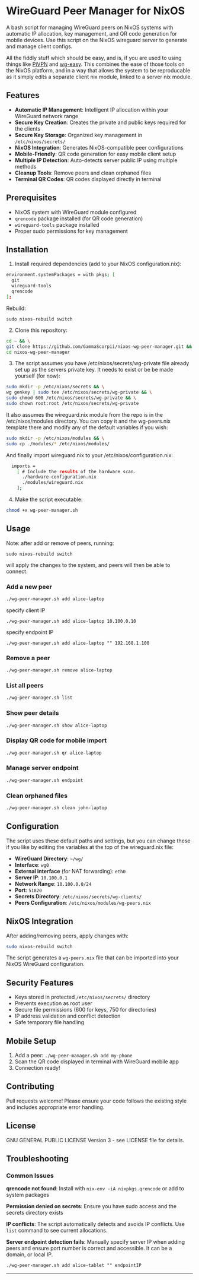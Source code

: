 # WireGuard Peer Manager for NixOS

A bash script for managing WireGuard peers on NixOS systems with automatic IP allocation, key management, and QR code generation for mobile devices. Use this script on the NixOS wireguard server to generate and manage client configs.

All the fiddly stuff which should be easy, and is, if you are used to using things like [PiVPN](https://github.com/pivpn/pivpn) and [wg-easy](https://github.com/wg-easy/wg-easy). This combines the ease of those tools on the NixOS platform, and in a way that allows the system to be reproducable as it simply edits a separate client nix module, linked to a server nix module.

## Features

- **Automatic IP Management**: Intelligent IP allocation within your WireGuard network range
- **Secure Key Creation**: Creates the private and public keys required for the clients
- **Secure Key Storage**: Organized key management in `/etc/nixos/secrets/`
- **NixOS Integration**: Generates NixOS-compatible peer configurations
- **Mobile-Friendly**: QR code generation for easy mobile client setup
- **Multiple IP Detection**: Auto-detects server public IP using multiple methods
- **Cleanup Tools**: Remove peers and clean orphaned files
- **Terminal QR Codes**: QR codes displayed directly in terminal

## Prerequisites

- NixOS system with WireGuard module configured
- `qrencode` package installed (for QR code generation)
- `wireguard-tools` package installed
- Proper sudo permissions for key management

## Installation

1. Install required dependencies (add to your NixOS configuration.nix):
```bash
environment.systemPackages = with pkgs; [
  git
  wireguard-tools
  qrencode
];
```
Rebuild:
```
sudo nixos-rebuild switch
```

2. Clone this repository:
```bash
cd ~ && \
git clone https://github.com/GammaScorpii/nixos-wg-peer-manager.git && \
cd nixos-wg-peer-manager
```

3. The script assumes you have /etc/nixos/secrets/wg-private file already set up as the servers private key. It needs to exist or be be made yourself (for now):
```bash
sudo mkdir -p /etc/nixos/secrets && \
wg genkey | sudo tee /etc/nixos/secrets/wg-private && \
sudo chmod 600 /etc/nixos/secrets/wg-private && \
sudo chown root:root /etc/nixos/secrets/wg-private
```

It also assumes the wireguard.nix module from the repo is in the /etc/nixos/modules directory. You can copy it and the wg-peers.nix template there and modify any of the default variables if you wish:
```bash
sudo mkdir -p /etc/nixos/modules && \
sudo cp ./modules/* /etc/nixos/modules/
```

And finally import wireguard.nix to your /etc/nixos/configuration.nix:
```bash
  imports =
    [ # Include the results of the hardware scan.
      ./hardware-configuration.nix
      ./modules/wireguard.nix
    ];
```

4. Make the script executable:
```bash
chmod +x wg-peer-manager.sh
```


## Usage

Note: after add or remove of peers, running:

```
sudo nixos-rebuild switch
```

will apply the changes to the system, and peers will then be able to connect.

### Add a new peer
```bash
./wg-peer-manager.sh add alice-laptop
```
specify client IP
```
./wg-peer-manager.sh add alice-laptop 10.100.0.10
```
specify endpoint IP
```
./wg-peer-manager.sh add alice-laptop "" 192.168.1.100
```

### Remove a peer
```bash
./wg-peer-manager.sh remove alice-laptop
```

### List all peers
```bash
./wg-peer-manager.sh list
```

### Show peer details
```bash
./wg-peer-manager.sh show alice-laptop
```

### Display QR code for mobile import
```bash
./wg-peer-manager.sh qr alice-laptop
```

### Manage server endpoint
```bash
./wg-peer-manager.sh endpoint
```

### Clean orphaned files
```bash
./wg-peer-manager.sh clean john-laptop
```

## Configuration

The script uses these default paths and settings, but you can change these if you like by editing the variables at the top of the wireguard.nix file:
- **WireGuard Directory**: `~/wg/`
- **Interface**: `wg0`
- **External interface** (for NAT forwarding): `eth0`
- **Server IP**: `10.100.0.1`
- **Network Range**: `10.100.0.0/24`
- **Port**: `51820`
- **Secrets Directory**: `/etc/nixos/secrets/wg-clients/`
- **Peers Configuration**: `/etc/nixos/modules/wg-peers.nix`

## NixOS Integration

After adding/removing peers, apply changes with:
```bash
sudo nixos-rebuild switch
```

The script generates a `wg-peers.nix` file that can be imported into your NixOS WireGuard configuration.

## Security Features

- Keys stored in protected `/etc/nixos/secrets/` directory
- Prevents execution as root user
- Secure file permissions (600 for keys, 750 for directories)
- IP address validation and conflict detection
- Safe temporary file handling

## Mobile Setup

1. Add a peer: `./wg-peer-manager.sh add my-phone`
2. Scan the QR code displayed in terminal with WireGuard mobile app
3. Connection ready!

## Contributing

Pull requests welcome! Please ensure your code follows the existing style and includes appropriate error handling.

## License

GNU GENERAL PUBLIC LICENSE Version 3 - see LICENSE file for details.

## Troubleshooting

### Common Issues

**qrencode not found**: Install with `nix-env -iA nixpkgs.qrencode` or add to system packages

**Permission denied on secrets**: Ensure you have sudo access and the secrets directory exists

**IP conflicts**: The script automatically detects and avoids IP conflicts. Use `list` command to see current allocations.

**Server endpoint detection fails**: Manually specify server IP when adding peers and ensure port number is correct and accessible. It can be a domain, or local IP.

```
./wg-peer-manager.sh add alice-tablet "" endpointIP
```

---
